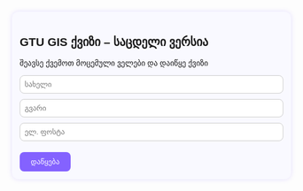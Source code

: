 <div id="quiz-app">
  <h2>GTU GIS ქვიზი – საცდელი ვერსია</h2>
  <p>შეავსე ქვემოთ მოცემული ველები და დაიწყე ქვიზი</p>

  <!-- User Info -->
  <div id="step-user-info">
    <input type="text" id="fname" placeholder="სახელი" />
    <input type="text" id="lname" placeholder="გვარი" />
    <input type="email" id="email" placeholder="ელ. ფოსტა" />
    <button onclick="startQuiz()">დაწყება</button>
  </div>

  <!-- Quiz Section -->
  <div id="quiz-section" style="display: none;">
    <div id="timer"></div>
    <div id="progress-bar-container"><div id="progress-bar"></div></div>
    <div id="quiz-container"></div>
    <button onclick="nextQuestion()">შემდეგი</button>
  </div>

  <!-- Results -->
  <div id="result-section" style="display: none;">
    <h3>მადლობა, <span id="user-name"></span>!</h3>
    <p>შენი ქულაა: <strong><span id="user-score"></span></strong></p>
    <button onclick="downloadJSON()">JSON-ის გადმოწერა</button>
    <button onclick="resetQuiz()">დასაწყისში დაბრუნება</button>
  </div>
</div>

<style>
#quiz-app {
  font-family: Arial, sans-serif;
  max-width: 600px;
  margin: auto;
  padding: 1em;
  background: #f9f9ff;
  border-radius: 12px;
  box-shadow: 0 0 10px rgba(132, 98, 255, 0.2);
}
#quiz-app input[type=text],
#quiz-app input[type=email] {
  width: 100%;
  padding: 8px;
  margin-bottom: 10px;
  border-radius: 8px;
  border: 1px solid #ccc;
}
#quiz-app button {
  background-color: #8462ff;
  color: white;
  border: none;
  padding: 10px 20px;
  margin-top: 10px;
  border-radius: 8px;
  cursor: pointer;
}
#quiz-app button:hover {
  background-color: #6d50e0;
}
#timer {
  font-weight: bold;
  color: red;
  margin-bottom: 10px;
}
#progress-bar-container {
  width: 100%;
  background: #ddd;
  border-radius: 10px;
  height: 10px;
  margin-bottom: 15px;
}
#progress-bar {
  height: 10px;
  background-color: #8462ff;
  width: 0%;
  border-radius: 10px;
}
</style>

<script>
const quizData = {
  user: {},
  answers: {},
  score: 0
};

const questions = [
  {
    question: "დედაქალაქი საქართველოს?",
    name: "q1",
    options: ["ბათუმი", "თბილისი", "ქუთაისი"],
    correct: "თბილისი"
  },
  {
    question: "რომელი მდინარე მიედინება თბილისზე?",
    name: "q2",
    options: ["მტკვარი", "რიონი", "ალაზანი"],
    correct: "მტკვარი"
  }
];

let shuffledQuestions = [];
let currentQuestion = 0;
let timerInterval;
let timeLeft = 60;

function startQuiz() {
  const fname = document.getElementById('fname').value.trim();
  const lname = document.getElementById('lname').value.trim();
  const email = document.getElementById('email').value.trim();

  if (!fname || !lname || !email) {
    alert("გთხოვ შეავსე ყველა ველი.");
    return;
  }

  quizData.user = { fname, lname, email };
  shuffledQuestions = [...questions].sort(() => Math.random() - 0.5);
  document.getElementById('step-user-info').style.display = 'none';
  document.getElementById('quiz-section').style.display = 'block';
  showQuestion();
  startTimer();
}

function showQuestion() {
  const q = shuffledQuestions[currentQuestion];
  const container = document.getElementById('quiz-container');
  container.innerHTML = `<p>${q.question}</p>` + 
    q.options.map(opt => `
      <label><input type="radio" name="${q.name}" value="${opt}"> ${opt}</label><br>
    `).join('');
  
  updateProgress();
}

function nextQuestion() {
  const q = shuffledQuestions[currentQuestion];
  const selected = document.querySelector(`input[name="${q.name}"]:checked`);
  if (selected) quizData.answers[q.name] = selected.value;

  currentQuestion++;
  if (currentQuestion < shuffledQuestions.length) {
    showQuestion();
  } else {
    finishQuiz();
  }
}

function finishQuiz() {
  clearInterval(timerInterval);
  shuffledQuestions.forEach(q => {
    if (quizData.answers[q.name] === q.correct) {
      quizData.score++;
    }
  });

  document.getElementById('quiz-section').style.display = 'none';
  document.getElementById('user-name').innerText = quizData.user.fname;
  document.getElementById('user-score').innerText = `${quizData.score}/${shuffledQuestions.length}`;
  document.getElementById('result-section').style.display = 'block';
}

function updateProgress() {
  const progress = ((currentQuestion) / shuffledQuestions.length) * 100;
  document.getElementById('progress-bar').style.width = `${progress}%`;
}

function startTimer() {
  timeLeft = 60;
  document.getElementById('timer').innerText = `დარჩენილი დრო: ${timeLeft} წთ`;
  timerInterval = setInterval(() => {
    timeLeft--;
    document.getElementById('timer').innerText = `დარჩენილი დრო: ${timeLeft} წთ`;
    if (timeLeft <= 0) finishQuiz();
  }, 1000);
}

function downloadJSON() {
  const dataStr = "data:text/json;charset=utf-8," + encodeURIComponent(JSON.stringify(quizData, null, 2));
  const dlAnchor = document.createElement('a');
  dlAnchor.setAttribute("href", dataStr);
  dlAnchor.setAttribute("download", "quiz_result.json");
  dlAnchor.click();
}

function resetQuiz() {
  quizData.user = {};
  quizData.answers = {};
  quizData.score = 0;
  currentQuestion = 0;
  document.getElementById('fname').value = '';
  document.getElementById('lname').value = '';
  document.getElementById('email').value = '';
  document.getElementById('step-user-info').style.display = 'block';
  document.getElementById('quiz-section').style.display = 'none';
  document.getElementById('result-section').style.display = 'none';
  document.getElementById('progress-bar').style.width = '0%';
}
</script>
